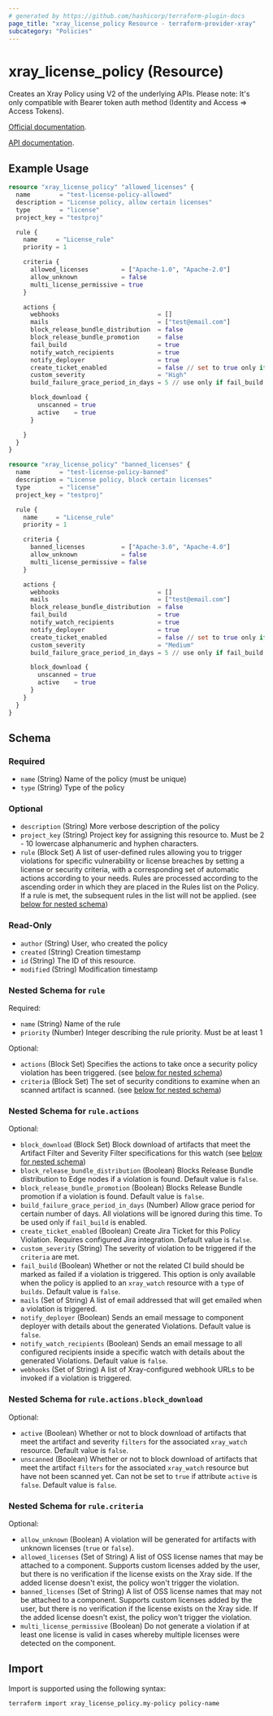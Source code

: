 ```yaml
---
# generated by https://github.com/hashicorp/terraform-plugin-docs
page_title: "xray_license_policy Resource - terraform-provider-xray"
subcategory: "Policies"
---
```


# xray_license_policy (Resource)

Creates an Xray Policy using V2 of the underlying APIs.
Please note: It's only compatible with Bearer token auth method (Identity and Access => Access Tokens).

[Official documentation](https://www.jfrog.com/confluence/display/JFROG/Creating+Xray+Policies+and+Rules).

[API documentation](https://www.jfrog.com/confluence/display/JFROG/Xray+REST+API#XrayRESTAPI-CreatePolicy).


## Example Usage

```terraform
resource "xray_license_policy" "allowed_licenses" {
  name        = "test-license-policy-allowed"
  description = "License policy, allow certain licenses"
  type        = "license"
  project_key = "testproj"

  rule {
    name     = "License_rule"
    priority = 1

    criteria {
      allowed_licenses         = ["Apache-1.0", "Apache-2.0"]
      allow_unknown            = false
      multi_license_permissive = true
    }

    actions {
      webhooks                           = []
      mails                              = ["test@email.com"]
      block_release_bundle_distribution  = false
      block_release_bundle_promotion     = false
      fail_build                         = true
      notify_watch_recipients            = true
      notify_deployer                    = true
      create_ticket_enabled              = false // set to true only if Jira integration is enabled
      custom_severity                    = "High"
      build_failure_grace_period_in_days = 5 // use only if fail_build is enabled

      block_download {
        unscanned = true
        active    = true
      }

    }
  }
}

resource "xray_license_policy" "banned_licenses" {
  name        = "test-license-policy-banned"
  description = "License policy, block certain licenses"
  type        = "license"
  project_key = "testproj"

  rule {
    name     = "License_rule"
    priority = 1

    criteria {
      banned_licenses          = ["Apache-3.0", "Apache-4.0"]
      allow_unknown            = false
      multi_license_permissive = false
    }

    actions {
      webhooks                           = []
      mails                              = ["test@email.com"]
      block_release_bundle_distribution  = false
      fail_build                         = true
      notify_watch_recipients            = true
      notify_deployer                    = true
      create_ticket_enabled              = false // set to true only if Jira integration is enabled
      custom_severity                    = "Medium"
      build_failure_grace_period_in_days = 5 // use only if fail_build is enabled

      block_download {
        unscanned = true
        active    = true
      }
    }
  }
}
```

<!-- schema generated by tfplugindocs -->
## Schema

### Required

- `name` (String) Name of the policy (must be unique)
- `type` (String) Type of the policy

### Optional

- `description` (String) More verbose description of the policy
- `project_key` (String) Project key for assigning this resource to. Must be 2 - 10 lowercase alphanumeric and hyphen characters.
- `rule` (Block Set) A list of user-defined rules allowing you to trigger violations for specific vulnerability or license breaches by setting a license or security criteria, with a corresponding set of automatic actions according to your needs. Rules are processed according to the ascending order in which they are placed in the Rules list on the Policy. If a rule is met, the subsequent rules in the list will not be applied. (see [below for nested schema](#nestedblock--rule))

### Read-Only

- `author` (String) User, who created the policy
- `created` (String) Creation timestamp
- `id` (String) The ID of this resource.
- `modified` (String) Modification timestamp

<a id="nestedblock--rule"></a>
### Nested Schema for `rule`

Required:

- `name` (String) Name of the rule
- `priority` (Number) Integer describing the rule priority. Must be at least 1

Optional:

- `actions` (Block Set) Specifies the actions to take once a security policy violation has been triggered. (see [below for nested schema](#nestedblock--rule--actions))
- `criteria` (Block Set) The set of security conditions to examine when an scanned artifact is scanned. (see [below for nested schema](#nestedblock--rule--criteria))

<a id="nestedblock--rule--actions"></a>
### Nested Schema for `rule.actions`

Optional:

- `block_download` (Block Set) Block download of artifacts that meet the Artifact Filter and Severity Filter specifications for this watch (see [below for nested schema](#nestedblock--rule--actions--block_download))
- `block_release_bundle_distribution` (Boolean) Blocks Release Bundle distribution to Edge nodes if a violation is found. Default value is `false`.
- `block_release_bundle_promotion` (Boolean) Blocks Release Bundle promotion if a violation is found. Default value is `false`.
- `build_failure_grace_period_in_days` (Number) Allow grace period for certain number of days. All violations will be ignored during this time. To be used only if `fail_build` is enabled.
- `create_ticket_enabled` (Boolean) Create Jira Ticket for this Policy Violation. Requires configured Jira integration. Default value is `false`.
- `custom_severity` (String) The severity of violation to be triggered if the `criteria` are met.
- `fail_build` (Boolean) Whether or not the related CI build should be marked as failed if a violation is triggered. This option is only available when the policy is applied to an `xray_watch` resource with a `type` of `builds`. Default value is `false`.
- `mails` (Set of String) A list of email addressed that will get emailed when a violation is triggered.
- `notify_deployer` (Boolean) Sends an email message to component deployer with details about the generated Violations. Default value is `false`.
- `notify_watch_recipients` (Boolean) Sends an email message to all configured recipients inside a specific watch with details about the generated Violations. Default value is `false`.
- `webhooks` (Set of String) A list of Xray-configured webhook URLs to be invoked if a violation is triggered.

<a id="nestedblock--rule--actions--block_download"></a>
### Nested Schema for `rule.actions.block_download`

Optional:

- `active` (Boolean) Whether or not to block download of artifacts that meet the artifact and severity `filters` for the associated `xray_watch` resource. Default value is `false`.
- `unscanned` (Boolean) Whether or not to block download of artifacts that meet the artifact `filters` for the associated `xray_watch` resource but have not been scanned yet. Can not be set to `true` if attribute `active` is `false`. Default value is `false`.



<a id="nestedblock--rule--criteria"></a>
### Nested Schema for `rule.criteria`

Optional:

- `allow_unknown` (Boolean) A violation will be generated for artifacts with unknown licenses (`true` or `false`).
- `allowed_licenses` (Set of String) A list of OSS license names that may be attached to a component. Supports custom licenses added by the user, but there is no verification if the license exists on the Xray side. If the added license doesn't exist, the policy won't trigger the violation.
- `banned_licenses` (Set of String) A list of OSS license names that may not be attached to a component. Supports custom licenses added by the user, but there is no verification if the license exists on the Xray side. If the added license doesn't exist, the policy won't trigger the violation.
- `multi_license_permissive` (Boolean) Do not generate a violation if at least one license is valid in cases whereby multiple licenses were detected on the component.

## Import

Import is supported using the following syntax:

```sh
terraform import xray_license_policy.my-policy policy-name
```